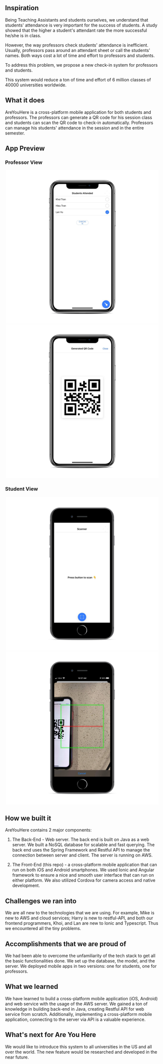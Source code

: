 ## Inspiration

Being Teaching Assistants and students ourselves, we understand that students' attendance is very important for the success of students. A study showed that the higher a student's attendant rate the more successful he/she is in class.
 
However, the way professors check students' attendance is inefficient. Usually, professors pass around an attendant sheet or call the students' names. Both ways cost a lot of time and effort to professors and students. 

To address this problem, we propose a new check-in system for professors and students. 

This system would reduce a ton of time and effort of 6 million classes of 40000 universities worldwide.

## What it does

AreYouHere is a cross-platform mobile application for both students and professors. The professors can generate a QR code for his session class and students can scan the QR code to check-in automatically. Professors can manage his students' attendance in the session and in the entire semester. 

## App Preview
### Professor View
<p align="center">
  <img alt="AreYouHere - Professor View 1" height="500" src="./screenshots/iphonexspacegrey_prof1.png" />
  <img alt="AreYouHere - Professor View 2" height="500" src="./screenshots/iphonexspacegrey_prof2.png" />
</p>

### Student View
<p align="center">
  <img alt="AreYouHere - Student View 1" height="500" src="./screenshots/iphone8spacegrey_student1.png" />
  <img alt="AreYouHere - Student View 2" height="500" src="./screenshots/iphone8spacegrey_student2.png" />
</p>

## How we built it
AreYouHere contains 2 major components:

1. The Back-End - Web server. The back end is built on Java as a web server. We built a NoSQL database for scalable and fast querying. The back end uses the Spring Framework and Restful API to manage the connection between server and client. The server is running on AWS.

2. The Front-End (this repo) - a cross-platform mobile application that can run on both iOS and Android smartphones. We used Ionic and Angular framework to ensure a nice and smooth user interface that can run on either platform. We also utilized Cordova for camera access and native development. 

## Challenges we ran into
We are all new to the technologies that we are using. For example, Mike is new to AWS and cloud services; Harry is new to restful-API, and both our frontend programmers, Khoi, and Lan are new to Ionic and Typescript. Thus we encountered all the tiny problems. 

## Accomplishments that we are proud of
We had been able to overcome the unfamiliarity of the tech stack to get all the basic functionalities done. We set up the database, the model, and the server. We deployed mobile apps in two versions: one for students, one for professors.

## What we learned

We have learned to build a cross-platform mobile application (iOS, Android) and web service with the usage of the AWS server. We gained a ton of knowledge in building back-end in Java, creating Restful API for web service from scratch.  Additionally, implementing a cross-platform mobile application, connecting to the server via API is a valuable experience. 

## What's next for Are You Here

We would like to introduce this system to all universities in the US and all over the world. The new feature would be researched and developed in the near future. 